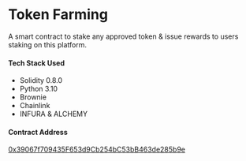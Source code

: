 # Token Farming 
A smart contract to stake any approved token & issue rewards to users staking on this platform.

#### Tech Stack Used
- Solidity 0.8.0
- Python 3.10
- Brownie
- Chainlink
- INFURA & ALCHEMY

#### Contract Address
[0x39067f709435F653d9Cb254bC53bB463de285b9e](https://rinkeby.etherscan.io/address/0x39067f709435F653d9Cb254bC53bB463de285b9e)